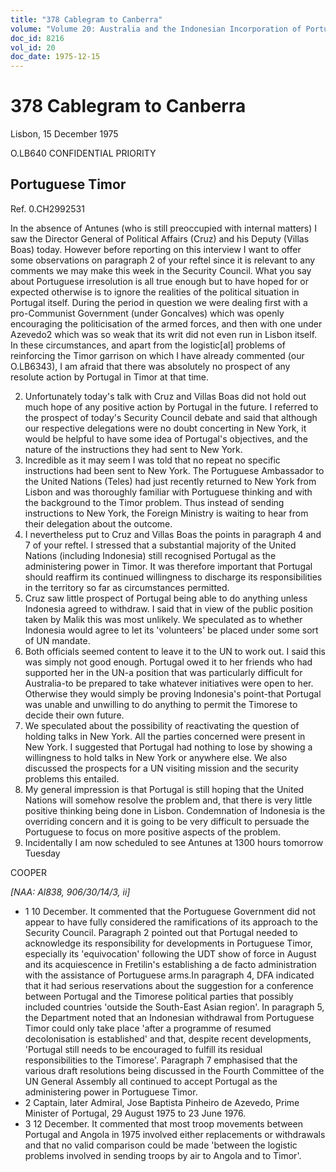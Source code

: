 ```yaml
---
title: "378 Cablegram to Canberra"
volume: "Volume 20: Australia and the Indonesian Incorporation of Portuguese Timor, 1974-1976"
doc_id: 8216
vol_id: 20
doc_date: 1975-12-15
---
```


# 378 Cablegram to Canberra

Lisbon, 15 December 1975

O.LB640 CONFIDENTIAL PRIORITY

## Portuguese Timor

Ref. 0.CH2992531

In the absence of Antunes (who is still preoccupied with internal matters) I saw the Director­ General of Political Affairs (Cruz) and his Deputy (Villas Boas) today. However before reporting on this interview I want to offer some observations on paragraph 2 of your reftel since it is relevant to any comments we may make this week in the Security Council. What you say about Portuguese irresolution is all true enough but to have hoped for or expected otherwise is to ignore the realities of the political situation in Portugal itself. During the period in question we were dealing first with a pro-Communist Government (under Goncalves) which was openly encouraging the politicisation of the armed forces, and then with one under Azevedo2 which was so weak that its writ did not even run in Lisbon itself. In these circumstances, and apart from the logistic[al] problems of reinforcing the Timor garrison on which I have already commented (our O.LB6343), I am afraid that there was absolutely no prospect of any resolute action by Portugal in Timor at that time.

  2. Unfortunately today's talk with Cruz and Villas Boas did not hold out much hope of any positive action by Portugal in the future. I referred to the prospect of today's Security Council debate and said that although our respective delegations were no doubt concerting in New York, it would be helpful to have some idea of Portugal's objectives, and the nature of the instructions they had sent to New York.
  3. Incredible as it may seem I was told that no repeat no specific instructions had been sent to New York. The Portuguese Ambassador to the United Nations (Teles) had just recently returned to New York from Lisbon and was thoroughly familiar with Portuguese thinking and with the background to the Timor problem. Thus instead of sending instructions to New York, the Foreign Ministry is waiting to hear from their delegation about the outcome. 
  4. I nevertheless put to Cruz and Villas Boas the points in paragraph 4 and 7 of your reftel. I stressed that a substantial majority of the United Nations (including Indonesia) still recognised Portugal as the administering power in Timor. It was therefore important that Portugal should reaffirm its continued willingness to discharge its responsibilities in the territory so far as circumstances permitted.
  5. Cruz saw little prospect of Portugal being able to do anything unless Indonesia agreed to withdraw. I said that in view of the public position taken by Malik this was most unlikely. We speculated as to whether Indonesia would agree to let its 'volunteers' be placed under some sort of UN mandate.
  6. Both officials seemed content to leave it to the UN to work out. I said this was simply not good enough. Portugal owed it to her friends who had supported her in the UN-a position that was particularly difficult for Australia-to be prepared to take whatever initiatives were open to her. Otherwise they would simply be proving Indonesia's point-that Portugal was unable and unwilling to do anything to permit the Timorese to decide their own future.
  7. We speculated about the possibility of reactivating the question of holding talks in New York. All the parties concerned were present in New York. I suggested that Portugal had nothing to lose by showing a willingness to hold talks in New York or anywhere else. We also discussed the prospects for a UN visiting mission and the security problems this entailed.
  8. My general impression is that Portugal is still hoping that the United Nations will somehow resolve the problem and, that there is very little positive thinking being done in Lisbon. Condemnation of Indonesia is the overriding concern and it is going to be very difficult to persuade the Portuguese to focus on more positive aspects of the problem.
  9. Incidentally I am now scheduled to see Antunes at 1300 hours tomorrow Tuesday



COOPER

_[NAA: Al838, 906/30/14/3, ii]_

  * 1 10 December. It commented that the Portuguese Government did not appear to have fully considered the ramifications of its approach to the Security Council. Paragraph 2 pointed out that Portugal needed to acknowledge its responsibility for developments in Portuguese Timor, especially its 'equivocation' following the UDT show of force in August and its acquiescence in Fretilin's establishing a de facto administration with the assistance of Portuguese arms.In paragraph 4, DFA indicated that it had serious reservations about the suggestion for a conference between Portugal and the Timorese political parties that possibly included countries 'outside the South-East Asian region'. In paragraph 5, the Department noted that an Indonesian withdrawal from Portuguese Timor could only take place 'after a programme of resumed decolonisation is established' and that, despite recent developments, 'Portugal still needs to be encouraged to fulfill its residual responsibilities to the Timorese'. Paragraph 7 emphasised that the various draft resolutions being discussed in the Fourth Committee of the UN General Assembly all continued to accept Portugal as the administering power in Portuguese Timor.
  * 2 Captain, later Admiral, Jose Baptista Pinheiro de Azevedo, Prime Minister of Portugal, 29 August 1975 to 23 June 1976.
  * 3 12 December. It commented that most troop movements between Portugal and Angola in 1975 involved either replacements or withdrawals and that no valid comparison could be made 'between the logistic problems involved in sending troops by air to Angola and to Timor'.


